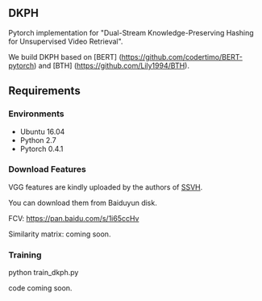 ## DKPH



Pytorch implementation for "Dual-Stream Knowledge-Preserving Hashing for Unsupervised Video Retrieval".

We build DKPH based on [BERT] (https://github.com/codertimo/BERT-pytorch) and [BTH] (https://github.com/Lily1994/BTH).

## Requirements

### Environments
- Ubuntu 16.04
- Python 2.7
- Pytorch 0.4.1

### Download Features
VGG features are kindly uploaded by the authors of [SSVH](https://github.com/lixiangpengcs/Self-Supervised-Video-Hashing).

You can download them from Baiduyun disk.

FCV: https://pan.baidu.com/s/1i65ccHv

Similarity matrix: coming soon.



### Training 
python train_dkph.py





code coming soon.


